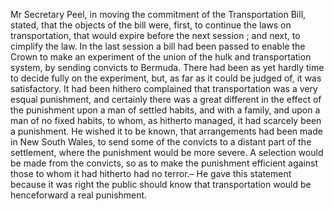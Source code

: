 Mr Secretary Peel, in moving the commitment of the Transportation Bill, stated, that the objects of the bill were, first, to continue the laws on transportation, that would expire before the next session ; and next, to cimplify the law. In the last session a bill had been passed to enable the Crown to make an experiment of the union of the hulk and transportation system, by sending convicts to Bermuda. There had been as yet hardly time to decide fully on the experiment, but, as far as it could be judged of, it was satisfactory. It had been hithero complained that transportation was a very esqual punishment, and certainly there was a great different in the effect of the punishment upon a man of settled habits, and with a family, and upon a man of no fixed habits, to whom, as hitherto managed, it had scarcely been a punishment. He wished it to be known, that arrangements had been made in New South Wales, to send some of the convicts to a distant part of the settlement, where the punishment would be more severe. A selection would be made from the convicts, so as to make the punishment efficient against those to whom it had hitherto had no terror.– He gave this statement because it was right the public should know that transportation would be henceforward a real punishment.